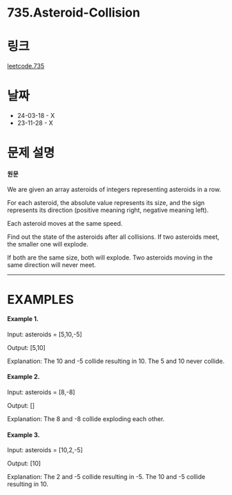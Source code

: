 # 735.Asteroid-Collision

# 링크
[leetcode.735](https://leetcode.com/problems/asteroid-collision/?envType=study-plan-v2&envId=leetcode-75)

# 날짜
* 24-03-18 - X
* 23-11-28 - X

# 문제 설명
#### 원문


We are given an array asteroids of integers representing asteroids in a row.


For each asteroid, the absolute value represents its size, and the sign represents its direction 
(positive meaning right, negative meaning left). 


Each asteroid moves at the same speed.


Find out the state of the asteroids after all collisions. If two asteroids meet, the smaller one will explode. 


If both are the same size, both will explode. Two asteroids moving in the same direction will never meet.
***

# EXAMPLES
#### Example 1.


Input: asteroids = [5,10,-5]


Output: [5,10]


Explanation: The 10 and -5 collide resulting in 10. The 5 and 10 never collide.


#### Example 2.


Input: asteroids = [8,-8]


Output: []


Explanation: The 8 and -8 collide exploding each other.


#### Example 3.


Input: asteroids = [10,2,-5]


Output: [10]


Explanation: The 2 and -5 collide resulting in -5. The 10 and -5 collide resulting in 10.

